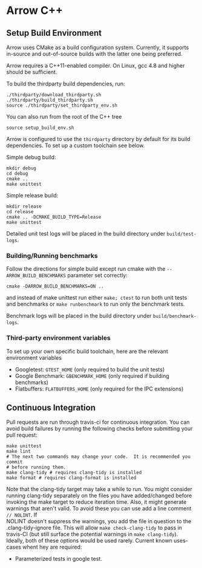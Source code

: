 <!---
  Licensed under the Apache License, Version 2.0 (the "License");
  you may not use this file except in compliance with the License.
  You may obtain a copy of the License at

   http://www.apache.org/licenses/LICENSE-2.0

  Unless required by applicable law or agreed to in writing, software
  distributed under the License is distributed on an "AS IS" BASIS,
  WITHOUT WARRANTIES OR CONDITIONS OF ANY KIND, either express or implied.
  See the License for the specific language governing permissions and
  limitations under the License. See accompanying LICENSE file.
-->

# Arrow C++

## Setup Build Environment

Arrow uses CMake as a build configuration system. Currently, it supports in-source and
out-of-source builds with the latter one being preferred.

Arrow requires a C++11-enabled compiler. On Linux, gcc 4.8 and higher should be
sufficient.

To build the thirdparty build dependencies, run:

```
./thirdparty/download_thirdparty.sh
./thirdparty/build_thirdparty.sh
source ./thirdparty/set_thirdparty_env.sh
```

You can also run from the root of the C++ tree

```
source setup_build_env.sh
```

Arrow is configured to use the `thirdparty` directory by default for its build
dependencies. To set up a custom toolchain see below.

Simple debug build:

    mkdir debug
    cd debug
    cmake ..
    make unittest

Simple release build:

    mkdir release
    cd release
    cmake .. -DCMAKE_BUILD_TYPE=Release
    make unittest

Detailed unit test logs will be placed in the build directory under `build/test-logs`.

### Building/Running benchmarks

Follow the directions for simple build except run cmake
with the `--ARROW_BUILD_BENCHMARKS` parameter set correctly:

    cmake -DARROW_BUILD_BENCHMARKS=ON ..

and instead of make unittest run either `make; ctest` to run both unit tests
and benchmarks or `make runbenchmark` to run only the benchmark tests.

Benchmark logs will be placed in the build directory under `build/benchmark-logs`.


### Third-party environment variables

To set up your own specific build toolchain, here are the relevant environment
variables

* Googletest: `GTEST_HOME` (only required to build the unit tests)
* Google Benchmark: `GBENCHMARK_HOME` (only required if building benchmarks)
* Flatbuffers: `FLATBUFFERS_HOME` (only required for the IPC extensions)

## Continuous Integration

Pull requests are run through travis-ci for continuous integration.  You can avoid
build failures by running the following checks before submitting your pull request:

    make unittest
    make lint
    # The next two commands may change your code.  It is recommended you commit
    # before running them.
    make clang-tidy # requires clang-tidy is installed
    make format # requires clang-format is installed

Note that the clang-tidy target may take a while to run.  You might consider
running clang-tidy separately on the files you have added/changed before
invoking the make target to reduce iteration time.  Also, it might generate warnings
that aren't valid.  To avoid these you can use add a line comment `// NOLINT`. If  
NOLINT doesn't suppress the warnings, you add the file in question to 
the .clang-tidy-ignore file.  This will allow `make check-clang-tidy` to pass in 
travis-CI (but still surface the potential warnings in `make clang-tidy`).   Ideally,
both of these options would be used rarely.  Current known uses-cases whent hey are required:

*  Parameterized tests in google test.
